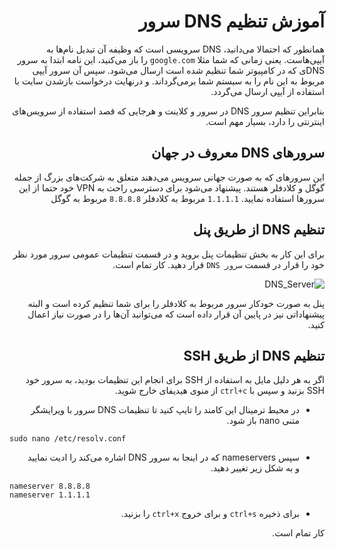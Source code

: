 

<div dir="rtl">

# آموزش تنظیم DNS سرور

همانطور که احتمالا می‌دانید، DNS سرویسی است که وظیفه آن تبدیل نام‌ها به آیپی‌هاست. یعنی زمانی که شما مثلا `google.com` را باز می‌کنید، این نامه ابتدا به سرور DNSی که در کامپیوتر شما تنظیم شده است ارسال می‌شود. سپس آن سرور آیپی مربوط به این نام را به سیستم شما برمی‌گرداند. و درنهایت درخواست بازشدن سایت با استفاده از آیپی ارسال می‌گردد.

بنابراین تنظیم سرور DNS در سرور و کلاینت و هرجایی که قصد استفاده از سرویس‌های اینترنتی را دارد، بسیار مهم است.

## سرورهای DNS معروف در جهان
این سرورهای که به صورت جهانی سرویس می‌دهند متعلق به شرکت‌های بزرگ از جمله گوگل و کلادفلر هستند. پیشنهاد می‌شود برای دسترسی راحت به VPN خود حتما از این سرورها استفاده نمایید.
`1.1.1.1` مربوط به کلادفلر
`8.8.8.8` مربوط به گوگل

## تنظیم DNS از طریق پنل
برای این کار به بخش تنظیمات پنل بروید و در قسمت تنظیمات عمومی سرور مورد نظر خود را قرار در قسمت `سرور DNS` قرار دهید. کار تمام است.

![DNS_Server](https://github.com/hiddify/hiddify-config/assets/125398461/49b3b5a5-8b7a-42d4-8bac-6593c7c50ada)

پنل به صورت خودکار سرور مربوط به کلادفلر را برای شما تنظیم کرده است و البته پیشنهاداتی نیز در پایین آن قرار داده است که می‌توانید آن‌ها را در صورت نیاز اعمال کنید.

## تنظیم DNS از طریق SSH
اگر به هر دلیل مایل به استفاده از SSH برای انجام این تنظیمات بودید، به سرور خود SSH بزنید و سپس با `ctrl+c` از منوی هیدیفای خارج شوید.

* در محیط ترمینال این کامند را تایپ کنید تا تنظیمات DNS سرور با ویرایشگر متنی nano باز شود.

<div dir="ltr">

```
sudo nano /etc/resolv.conf
```
</div>

* سپس nameservers که در اینجا به سرور DNS اشاره می‌کند را ادیت نمایید و به شکل زیر تغییر دهید.

<div dir="ltr">

```
nameserver 8.8.8.8
nameserver 1.1.1.1
```
</div>

* برای ذخیره `ctrl+s` و برای خروج `ctrl+x` را بزنید.

کار تمام است. 